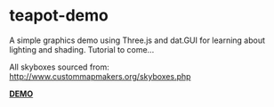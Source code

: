 # teapot-demo
A simple graphics demo using Three.js and dat.GUI for learning about lighting and shading. Tutorial to come...

All skyboxes sourced from: http://www.custommapmakers.org/skyboxes.php

[**DEMO**](https://k1mby.github.io/teapot-demo/demo.html)
